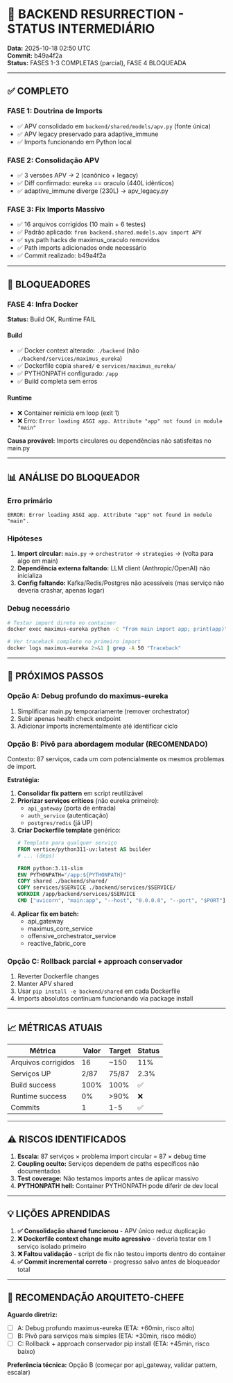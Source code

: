 # 🔄 BACKEND RESURRECTION - STATUS INTERMEDIÁRIO
**Data:** 2025-10-18 02:50 UTC  
**Commit:** b49a4f2a  
**Status:** FASES 1-3 COMPLETAS (parcial), FASE 4 BLOQUEADA  

---

## ✅ COMPLETO

### FASE 1: Doutrina de Imports
- ✅ APV consolidado em `backend/shared/models/apv.py` (fonte única)
- ✅ APV legacy preservado para adaptive_immune
- ✅ Imports funcionando em Python local

### FASE 2: Consolidação APV
- ✅ 3 versões APV → 2 (canônico + legacy)
- ✅ Diff confirmado: eureka == oraculo (440L idênticos)
- ✅ adaptive_immune diverge (230L) → apv_legacy.py

### FASE 3: Fix Imports Massivo
- ✅ 16 arquivos corrigidos (10 main + 6 testes)
- ✅ Padrão aplicado: `from backend.shared.models.apv import APV`
- ✅ sys.path hacks de maximus_oraculo removidos
- ✅ Path imports adicionados onde necessário
- ✅ Commit realizado: b49a4f2a

---

## 🚧 BLOQUEADORES

### FASE 4: Infra Docker
**Status:** Build OK, Runtime FAIL

#### Build
- ✅ Docker context alterado: `./backend` (não `./backend/services/maximus_eureka`)
- ✅ Dockerfile copia `shared/` e `services/maximus_eureka/`
- ✅ PYTHONPATH configurado: `/app`
- ✅ Build completa sem erros

#### Runtime
- ❌ Container reinicia em loop (exit 1)
- ❌ Erro: `Error loading ASGI app. Attribute "app" not found in module "main"`

**Causa provável:** Imports circulares ou dependências não satisfeitas no main.py

---

## 📊 ANÁLISE DO BLOQUEADOR

### Erro primário
```
ERROR: Error loading ASGI app. Attribute "app" not found in module "main".
```

### Hipóteses
1. **Import circular:** `main.py` → `orchestrator` → `strategies` → (volta para algo em main)
2. **Dependência externa faltando:** LLM client (Anthropic/OpenAI) não inicializa
3. **Config faltando:** Kafka/Redis/Postgres não acessíveis (mas serviço não deveria crashar, apenas logar)

### Debug necessário
```bash
# Testar import direto no container
docker exec maximus-eureka python -c "from main import app; print(app)"

# Ver traceback completo no primeiro import
docker logs maximus-eureka 2>&1 | grep -A 50 "Traceback"
```

---

## 🎯 PRÓXIMOS PASSOS

### Opção A: Debug profundo do maximus-eureka
1. Simplificar main.py temporariamente (remover orchestrator)
2. Subir apenas health check endpoint
3. Adicionar imports incrementalmente até identificar ciclo

### Opção B: Pivô para abordagem modular (RECOMENDADO)
Contexto: 87 serviços, cada um com potencialmente os mesmos problemas de import.

**Estratégia:**
1. **Consolidar fix pattern** em script reutilizável
2. **Priorizar serviços críticos** (não eureka primeiro):
   - `api_gateway` (porta de entrada)
   - `auth_service` (autenticação)
   - `postgres/redis` (já UP)
3. **Criar Dockerfile template** genérico:
   ```dockerfile
   # Template para qualquer serviço
   FROM vertice/python311-uv:latest AS builder
   # ... (deps)
   
   FROM python:3.11-slim
   ENV PYTHONPATH="/app:${PYTHONPATH}"
   COPY shared ./backend/shared/
   COPY services/$SERVICE ./backend/services/$SERVICE/
   WORKDIR /app/backend/services/$SERVICE
   CMD ["uvicorn", "main:app", "--host", "0.0.0.0", "--port", "$PORT"]
   ```
4. **Aplicar fix em batch:**
   - api_gateway
   - maximus_core_service
   - offensive_orchestrator_service
   - reactive_fabric_core

### Opção C: Rollback parcial + approach conservador
1. Reverter Dockerfile changes
2. Manter APV shared
3. Usar `pip install -e backend/shared` em cada Dockerfile
4. Imports absolutos continuam funcionando via package install

---

## 📈 MÉTRICAS ATUAIS

| Métrica | Valor | Target | Status |
|---------|-------|--------|--------|
| Arquivos corrigidos | 16 | ~150 | 11% |
| Serviços UP | 2/87 | 75/87 | 2.3% |
| Build success | 100% | 100% | ✅ |
| Runtime success | 0% | >90% | ❌ |
| Commits | 1 | 1-5 | ✅ |

---

## ⚠️ RISCOS IDENTIFICADOS

1. **Escala:** 87 serviços × problema import circular = 87 × debug time
2. **Coupling oculto:** Serviços dependem de paths específicos não documentados
3. **Test coverage:** Não testamos imports antes de aplicar massivo
4. **PYTHONPATH hell:** Container PYTHONPATH pode diferir de dev local

---

## 💡 LIÇÕES APRENDIDAS

1. **✅ Consolidação shared funcionou** - APV único reduz duplicação
2. **❌ Dockerfile context change muito agressivo** - deveria testar em 1 serviço isolado primeiro
3. **❌ Faltou validação** - script de fix não testou imports dentro do container
4. **✅ Commit incremental correto** - progresso salvo antes de bloqueador total

---

## 🎯 RECOMENDAÇÃO ARQUITETO-CHEFE

**Aguardo diretriz:**
- [ ] A: Debug profundo maximus-eureka (ETA: +60min, risco alto)
- [ ] B: Pivô para serviços mais simples (ETA: +30min, risco médio)
- [ ] C: Rollback + approach conservador pip install (ETA: +45min, risco baixo)

**Preferência técnica:** Opção B (começar por api_gateway, validar pattern, escalar)
